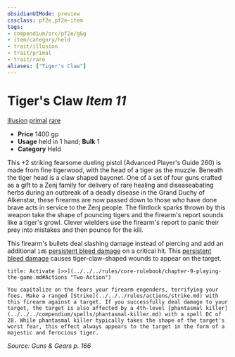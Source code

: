 ```yaml
---
obsidianUIMode: preview
cssclass: pf2e,pf2e-item
tags:
- compendium/src/pf2e/g&g
- item/category/held
- trait/illusion
- trait/primal
- trait/rare
aliases: ["Tiger's Claw"]
---
```

# Tiger's Claw *Item 11*  
[illusion](../../../rules/traits/illusion.md)  [primal](../../../rules/traits/primal.md)  [rare](../../../rules/traits/rare.md)  

- **Price** 1400 gp
- **Usage** held in 1 hand; **Bulk** 1
- **Category** Held

This +2 striking fearsome dueling pistol (Advanced Player's Guide 260) is made from fine tigerwood, with the head of a tiger as the muzzle. Beneath the tiger head is a claw shaped bayonet. One of a set of four guns crafted as a gift to a Zenj family for delivery of rare healing and diseaseabating herbs during an outbreak of a deadly disease in the Grand Duchy of Alkenstar, these firearms are now passed down to those who have done brave acts in service to the Zenj people. The flintlock sparks thrown by this weapon take the shape of pouncing tigers and the firearm's report sounds like a tiger's growl. Clever wielders use the firearm's report to panic their prey into mistakes and then pounce for the kill.

This firearm's bullets deal slashing damage instead of piercing and add an additional `1d6` [persistent bleed damage](../../../rules/conditions.md#Persistent%20Damage) on a critical hit. This [persistent bleed damage](../../../rules/conditions.md#Persistent%20Damage) causes tiger-claw-shaped wounds to appear on the target.

```ad-embed-ability
title: Activate [>>](../../../rules/core-rulebook/chapter-9-playing-the-game.md#Actions "Two-Action")

You capitalize on the fears your firearm engenders, terrifying your foes. Make a ranged [Strike](../../../rules/actions/strike.md) with this firearm against a target. If you successfully deal damage to your target, the target is also affected by a 4th-level [phantasmal killer](../../../compendium/spells/phantasmal-killer.md) with a spell DC of 28. While phantasmal killer typically takes the shape of the target's worst fear, this effect always appears to the target in the form of a majestic and ferocious tiger.
```

*Source: Guns & Gears p. 166*
